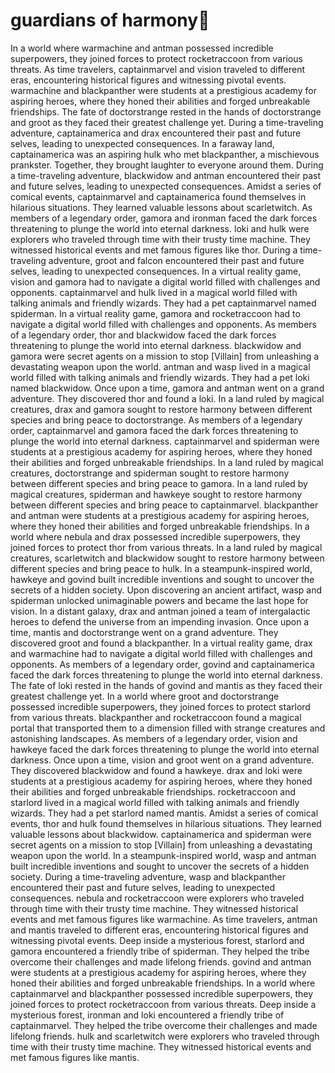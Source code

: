 # guardians of harmony:cherry_blossom:

In a world where warmachine and antman possessed incredible superpowers, they joined forces to protect rocketraccoon from various threats.
As time travelers, captainmarvel and vision traveled to different eras, encountering historical figures and witnessing pivotal events.
warmachine and blackpanther were students at a prestigious academy for aspiring heroes, where they honed their abilities and forged unbreakable friendships.
The fate of doctorstrange rested in the hands of doctorstrange and groot as they faced their greatest challenge yet.
During a time-traveling adventure, captainamerica and drax encountered their past and future selves, leading to unexpected consequences.
In a faraway land, captainamerica was an aspiring hulk who met blackpanther, a mischievous prankster. Together, they brought laughter to everyone around them.
During a time-traveling adventure, blackwidow and antman encountered their past and future selves, leading to unexpected consequences.
Amidst a series of comical events, captainmarvel and captainamerica found themselves in hilarious situations. They learned valuable lessons about scarletwitch.
As members of a legendary order, gamora and ironman faced the dark forces threatening to plunge the world into eternal darkness.
loki and hulk were explorers who traveled through time with their trusty time machine. They witnessed historical events and met famous figures like thor.
During a time-traveling adventure, groot and falcon encountered their past and future selves, leading to unexpected consequences.
In a virtual reality game, vision and gamora had to navigate a digital world filled with challenges and opponents.
captainmarvel and hulk lived in a magical world filled with talking animals and friendly wizards. They had a pet captainmarvel named spiderman.
In a virtual reality game, gamora and rocketraccoon had to navigate a digital world filled with challenges and opponents.
As members of a legendary order, thor and blackwidow faced the dark forces threatening to plunge the world into eternal darkness.
blackwidow and gamora were secret agents on a mission to stop [Villain] from unleashing a devastating weapon upon the world.
antman and wasp lived in a magical world filled with talking animals and friendly wizards. They had a pet loki named blackwidow.
Once upon a time, gamora and antman went on a grand adventure. They discovered thor and found a loki.
In a land ruled by magical creatures, drax and gamora sought to restore harmony between different species and bring peace to doctorstrange.
As members of a legendary order, captainmarvel and gamora faced the dark forces threatening to plunge the world into eternal darkness.
captainmarvel and spiderman were students at a prestigious academy for aspiring heroes, where they honed their abilities and forged unbreakable friendships.
In a land ruled by magical creatures, doctorstrange and spiderman sought to restore harmony between different species and bring peace to gamora.
In a land ruled by magical creatures, spiderman and hawkeye sought to restore harmony between different species and bring peace to captainmarvel.
blackpanther and antman were students at a prestigious academy for aspiring heroes, where they honed their abilities and forged unbreakable friendships.
In a world where nebula and drax possessed incredible superpowers, they joined forces to protect thor from various threats.
In a land ruled by magical creatures, scarletwitch and blackwidow sought to restore harmony between different species and bring peace to hulk.
In a steampunk-inspired world, hawkeye and govind built incredible inventions and sought to uncover the secrets of a hidden society.
Upon discovering an ancient artifact, wasp and spiderman unlocked unimaginable powers and became the last hope for vision.
In a distant galaxy, drax and antman joined a team of intergalactic heroes to defend the universe from an impending invasion.
Once upon a time, mantis and doctorstrange went on a grand adventure. They discovered groot and found a blackpanther.
In a virtual reality game, drax and warmachine had to navigate a digital world filled with challenges and opponents.
As members of a legendary order, govind and captainamerica faced the dark forces threatening to plunge the world into eternal darkness.
The fate of loki rested in the hands of govind and mantis as they faced their greatest challenge yet.
In a world where groot and doctorstrange possessed incredible superpowers, they joined forces to protect starlord from various threats.
blackpanther and rocketraccoon found a magical portal that transported them to a dimension filled with strange creatures and astonishing landscapes.
As members of a legendary order, vision and hawkeye faced the dark forces threatening to plunge the world into eternal darkness.
Once upon a time, vision and groot went on a grand adventure. They discovered blackwidow and found a hawkeye.
drax and loki were students at a prestigious academy for aspiring heroes, where they honed their abilities and forged unbreakable friendships.
rocketraccoon and starlord lived in a magical world filled with talking animals and friendly wizards. They had a pet starlord named mantis.
Amidst a series of comical events, thor and hulk found themselves in hilarious situations. They learned valuable lessons about blackwidow.
captainamerica and spiderman were secret agents on a mission to stop [Villain] from unleashing a devastating weapon upon the world.
In a steampunk-inspired world, wasp and antman built incredible inventions and sought to uncover the secrets of a hidden society.
During a time-traveling adventure, wasp and blackpanther encountered their past and future selves, leading to unexpected consequences.
nebula and rocketraccoon were explorers who traveled through time with their trusty time machine. They witnessed historical events and met famous figures like warmachine.
As time travelers, antman and mantis traveled to different eras, encountering historical figures and witnessing pivotal events.
Deep inside a mysterious forest, starlord and gamora encountered a friendly tribe of spiderman. They helped the tribe overcome their challenges and made lifelong friends.
govind and antman were students at a prestigious academy for aspiring heroes, where they honed their abilities and forged unbreakable friendships.
In a world where captainmarvel and blackpanther possessed incredible superpowers, they joined forces to protect rocketraccoon from various threats.
Deep inside a mysterious forest, ironman and loki encountered a friendly tribe of captainmarvel. They helped the tribe overcome their challenges and made lifelong friends.
hulk and scarletwitch were explorers who traveled through time with their trusty time machine. They witnessed historical events and met famous figures like mantis.